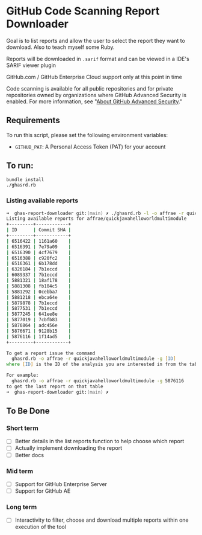 # GitHub Code Scanning Report Downloader

Goal is to list reports and allow the user to select the report they want to download. Also to teach myself some Ruby.


Reports will be downloaded in `.sarif` format and can be viewed in a IDE's SARIF viewer plugin

GitHub.com / GitHub Enterprise Cloud support only at this point in time

Code scanning is available for all public repositories and for private repositories owned by organizations where GitHub Advanced Security is enabled. For more information, see "[About GitHub Advanced Security](https://docs.github.com/en/github/getting-started-with-github/about-github-advanced-security)."
## Requirements

To run this script, please set the following environment variables:

- `GITHUB_PAT`: A Personal Access Token (PAT) for your account

## To run:

``` zsh
bundle install
./ghasrd.rb
```
### Listing available reports

``` zsh
➜  ghas-report-downloader git:(main) ✗ ./ghasrd.rb -l -o affrae -r quickjavahelloworldmultimodule
Listing available reports for affrae/quickjavahelloworldmultimodule
+---------+------------+
| ID      | Commit SHA |
+---------+------------+
| 6516422 | 1161a60    |
| 6516391 | 7e79a09    |
| 6516390 | 4cf7679    |
| 6516388 | c920fc2    |
| 6516361 | 6b178dd    |
| 6326184 | 7b1eccd    |
| 6089337 | 7b1eccd    |
| 5881321 | 18af178    |
| 5881308 | fb104c5    |
| 5881292 | 0cebba7    |
| 5881218 | ebca64e    |
| 5879878 | 7b1eccd    |
| 5877531 | 7b1eccd    |
| 5877245 | 641ee8e    |
| 5877019 | 7cbfb83    |
| 5876864 | adc456e    |
| 5876671 | 9128b15    |
| 5876116 | 1f14ad5    |
+---------+------------+

To get a report issue the command
  ghasrd.rb -o affrae -r quickjavahelloworldmultimodule -g [ID]
where [ID] is the ID of the analysis you are interested in from the table above.

For example:
  ghasrd.rb -o affrae -r quickjavahelloworldmultimodule -g 5876116
to get the last report on that table 
➜  ghas-report-downloader git:(main) ✗
``` 

## To Be Done

### Short term

- [ ] Better details in the list reports function to help choose which report
- [ ] Actually implement downloading the report
- [ ] Better docs

### Mid term

- [ ] Support for GitHub Enterprise Server
- [ ] Support for GitHub AE

### Long term

- [ ] Interactivity to filter, choose and download multiple reports within one execution of the tool
